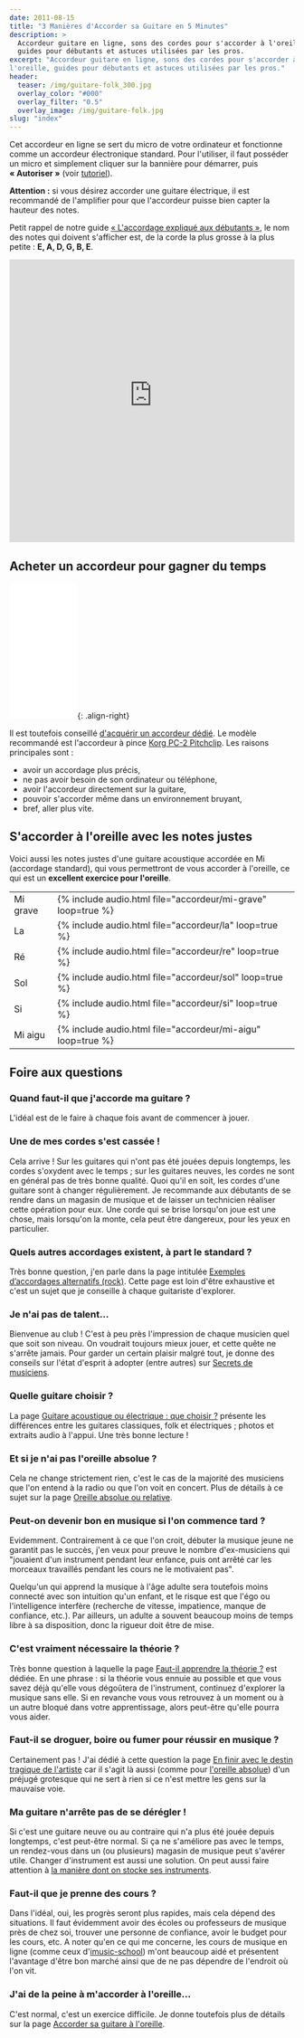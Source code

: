 ```yaml
---
date: 2011-08-15
title: "3 Manières d'Accorder sa Guitare en 5 Minutes"
description: >
  Accordeur guitare en ligne, sons des cordes pour s'accorder à l'oreille, 
  guides pour débutants et astuces utilisées par les pros.
excerpt: "Accordeur guitare en ligne, sons des cordes pour s'accorder à 
l'oreille, guides pour débutants et astuces utilisées par les pros."
header:
  teaser: /img/guitare-folk_300.jpg
  overlay_color: "#000"
  overlay_filter: "0.5"
  overlay_image: /img/guitare-folk.jpg
slug: "index"
---
```


Cet accordeur en ligne se sert du micro de votre ordinateur et fonctionne comme 
un accordeur électronique standard. Pour l'utiliser, il faut posséder un micro 
et simplement cliquer sur la bannière pour démarrer, puis **« Autoriser »** 
(voir <a href="https://www.youtube.com/watch?v=QR9re874Sik"
target="_blank">tutoriel</a>).

**Attention :** si vous désirez accorder une guitare électrique, il est 
recommandé de l'amplifier pour que l'accordeur puisse bien capter la hauteur 
des notes.

Petit rappel de notre guide [« L'accordage expliqué aux 
débutants »][debutants], le nom des notes qui doivent s'afficher est, de la 
corde la plus grosse à la plus petite : **E, A, D, G, B, E**.

<iframe allow="microphone" style="height: 500px; width: 100%; border: 0;" src="https://accordeur.accordersaguitare.com/?lang=fr"></iframe>

<script async src="//pagead2.googlesyndication.com/pagead/js/adsbygoogle.js"></script>
<!-- asg-accordeur -->
<ins class="adsbygoogle"
     style="display:block; border:0"
     data-ad-client="ca-pub-2493011358476103"
     data-ad-slot="6081268093"
     data-ad-format="auto"
     data-full-width-responsive="true"></ins>
<script>
(adsbygoogle = window.adsbygoogle || []).push({});
</script>

## Acheter un accordeur pour gagner du temps

<iframe style="width:120px;height:240px;" marginwidth="0" marginheight="0" scrolling="no" frameborder="0" src="//ws-eu.amazon-adsystem.com/widgets/q?ServiceVersion=20070822&OneJS=1&Operation=GetAdHtml&MarketPlace=FR&source=ac&ref=qf_sp_asin_til&ad_type=product_link&tracking_id=sdm0b-21&marketplace=amazon&region=FR&placement=B07DZRSV54&asins=B07DZRSV54&linkId=1665b427db5e477a5a4988b4a81bb176&show_border=true&link_opens_in_new_window=true"></iframe>{: .align-right}

Il est toutefois conseillé [d'acquérir un accordeur 
dédié][acheter-un-accordeur]. Le modèle recommandé est l'accordeur à pince 
[Korg PC-2 Pitchclip][korg-pc2]. Les raisons principales sont :

- avoir un accordage plus précis,
- ne pas avoir besoin de son ordinateur ou téléphone,
- avoir l'accordeur directement sur la guitare,
- pouvoir s'accorder même dans un environnement bruyant,
- bref, aller plus vite.

## S'accorder à l'oreille avec les notes justes

Voici aussi les notes justes d'une guitare acoustique accordée en Mi (accordage 
standard), qui vous permettront de vous accorder à l'oreille, ce qui est un 
**excellent exercice pour l'oreille**.

<table>
  <tr>
    <td>Mi grave</td>
    <td>{% include audio.html file="accordeur/mi-grave" loop=true %}</td>
  </tr>
  <tr>
    <td>La</td>
    <td>{% include audio.html file="accordeur/la" loop=true %}</td>
  </tr>
  <tr>
    <td>Ré</td>
    <td>{% include audio.html file="accordeur/re" loop=true %}</td>
  </tr>
  <tr>
    <td>Sol</td>
    <td>{% include audio.html file="accordeur/sol" loop=true %}</td>
  </tr>
  <tr>
    <td>Si</td>
    <td>{% include audio.html file="accordeur/si" loop=true %}</td>
  </tr>
  <tr>
    <td>Mi aigu</td>
    <td>{% include audio.html file="accordeur/mi-aigu" loop=true %}</td>
  </tr>
</table>

## Foire aux questions

### Quand faut-il que j'accorde ma guitare ?

L'idéal est de le faire à chaque fois avant de commencer à jouer.

### Une de mes cordes s'est cassée !

Cela arrive ! Sur les guitares qui n'ont pas été jouées depuis longtemps, les 
cordes s'oxydent avec le temps ; sur les guitares neuves, les cordes ne sont en 
général pas de très bonne qualité. Quoi qu'il en soit, les cordes d'une guitare 
sont à changer régulièrement. Je recommande aux débutants de se rendre dans un 
magasin de musique et de laisser un technicien réaliser cette opération pour 
eux. Une corde qui se brise lorsqu'on joue est une chose, mais lorsqu'on la 
monte, cela peut être dangereux, pour les yeux en particulier.

### Quels autres accordages existent, à part le standard ?

Très bonne question, j'en parle dans la page intitulée [Exemples d’accordages 
alternatifs (rock)][accordages-alt]. Cette page est loin d'être exhaustive et 
c'est un sujet que je conseille à chaque guitariste d'explorer.

### Je n'ai pas de talent…

Bienvenue au club ! C'est à peu près l'impression de chaque musicien quel que 
soit son niveau. On voudrait toujours mieux jouer, et cette quête ne s'arrête 
jamais. Pour garder un certain plaisir malgré tout, je donne des conseils sur 
l'état d'esprit à adopter (entre autres) sur [Secrets de musiciens][sdm].

### Quelle guitare choisir ?

La page [Guitare acoustique ou électrique : que choisir ?][choix-guit] présente 
les différences entre les guitares classiques, folk et électriques ; photos et 
extraits audio à l'appui. Une très bonne lecture !

### Et si je n'ai pas l'oreille absolue ?

Cela ne change strictement rien, c'est le cas de la majorité des musiciens que 
l'on entend à la radio ou que l'on voit en concert. Plus de détails à ce sujet 
sur la page [Oreille absolue ou relative][oreille-absolue].

### Peut-on devenir bon en musique si l'on commence tard ?

Evidemment. Contrairement à ce que l'on croit, débuter la musique jeune ne 
garantit pas le succès, j'en veux pour preuve le nombre d'ex-musiciens qui 
"jouaient d'un instrument pendant leur enfance, puis ont arrêté car les 
morceaux travaillés pendant les cours ne le motivaient pas".

Quelqu'un qui apprend la musique à l'âge adulte sera toutefois moins connecté 
avec son intuition qu'un enfant, et le risque est que l'égo ou l'intelligence 
interfère (recherche de vitesse, impatience, manque de confiance, etc.). Par 
ailleurs, un adulte a souvent beaucoup moins de temps libre à sa disposition, 
donc la rigueur doit être de mise.

### C'est vraiment nécessaire la théorie ?

Très bonne question à laquelle la page [Faut-il apprendre la 
théorie ?][appr-theorie] est dédiée. En une phrase : si la théorie vous ennuie 
au possible et que vous savez déjà qu'elle vous dégoûtera de l'instrument, 
continuez d'explorer la musique sans elle. Si en revanche vous vous retrouvez à 
un moment ou à un autre bloqué dans votre apprentissage, alors peut-être 
qu'elle pourra vous aider.

### Faut-il se droguer, boire ou fumer pour réussir en musique ?

Certainement pas ! J'ai dédié à cette question la page [En finir avec le destin 
tragique de l'artiste][destin-tragique] car il s'agit là aussi (comme pour 
[l'oreille absolue][oreille-absolue]) d'un préjugé grotesque qui ne sert à rien 
si ce n'est mettre les gens sur la mauvaise voie.

### Ma guitare n'arrête pas de se dérégler !

Si c'est une guitare neuve ou au contraire qui n'a plus été jouée depuis 
longtemps, c'est peut-être normal. Si ça ne s'améliore pas avec le temps, un 
rendez-vous dans un (ou plusieurs) magasin de musique peut s'avérer utile. 
Changer d'instrument est aussi une solution. On peut aussi faire attention à 
[la manière dont on stocke ses instruments][degats-materiels].

### Faut-il que je prenne des cours ?

Dans l'idéal, oui, les progrès seront plus rapides, mais cela dépend des 
situations. Il faut évidemment avoir des écoles ou professeurs de musique près 
de chez soi, trouver une personne de confiance, avoir le budget pour les cours, 
etc. A noter qu'en ce qui me concerne, les cours de musique en ligne (comme 
ceux d'[imusic-school][imusic-school]) m'ont beaucoup aidé et présentent 
l'avantage d'être bon marché ainsi que de ne pas dépendre de l'endroit où l'on 
vit.

### J'ai de la peine à m'accorder à l'oreille…

C'est normal, c'est un exercice difficile. Je donne toutefois plus de détails 
sur la page [Accorder sa guitare à l'oreille][accord-oreille].

[debutants]:/l-accordage-explique-aux-debutants/
[acheter-un-accordeur]:/acheter-un-accordeur/
[korg-pc2]:http://bit.ly/korg-pc2
[accordages-alt]:/accordages-alternatifs/
[sdm]:https://www.secretsdemusiciens.com/
[choix-guit]:/guitare-acoustique-ou-electrique-que-choisir/
[oreille-absolue]:https://www.secretsdemusiciens.com/oreille-absolue-ou-relative/
[appr-theorie]:https://www.secretsdemusiciens.com/apprendre-la-theorie-ou-non/
[destin-tragique]:https://www.secretsdemusiciens.com/destin-tragique-de-l-artiste/
[degats-materiels]:https://www.secretsdemusiciens.com/degats-materiels-instruments/
[imusic-school]:http://bit.ly/2J12ZFS
[accord-oreille]:https://www.secretsdemusiciens.com/accorder-sa-guitare-a-l-oreille/
